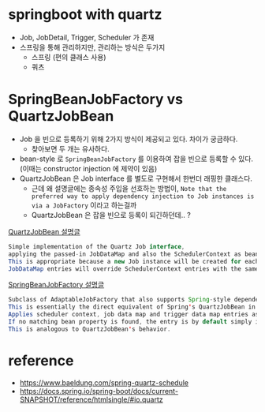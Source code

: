 # springboot with quartz
* Job, JobDetail, Trigger, Scheduler 가 존재
* 스프링을 통해 관리하지만, 관리하는 방식은 두가지
  * 스프링 (편의 클래스 사용)
  * 쿼츠

# SpringBeanJobFactory vs QuartzJobBean
* Job 을 빈으로 등록하기 위해 2가지 방식이 제공되고 있다. 차이가 궁금하다.   
  * 찾아보면 두 개는 유사하다. 
* bean-style 로 `SpringBeanJobFactory` 를 이용하여 잡을 빈으로 등록할 수 있다. (이때는 constructor injection 에 제약이 있음)
* QuartzJobBean 은 Job interface 를 별도로 구현해서 한번더 래핑한 클래스다.
  * 근데 왜 설명글에는 종속성 주입을 선호하는 방법이, `Note that the preferred way to apply dependency injection to Job instances is via a JobFactory` 이라고 하는걸까
  * QuartzJobBean 은 잡을 빈으로 등록이 되긴하던데.. ?

[QuartzJobBean 설명글](https://docs.spring.io/spring-framework/docs/current/javadoc-api/org/springframework/scheduling/quartz/QuartzJobBean.html)
```java
Simple implementation of the Quartz Job interface, 
applying the passed-in JobDataMap and also the SchedulerContext as bean property values. 
This is appropriate because a new Job instance will be created for each execution. 
JobDataMap entries will override SchedulerContext entries with the same keys.
```

[SpringBeanJobFactory 설명글](https://docs.spring.io/spring-framework/docs/current/javadoc-api/org/springframework/scheduling/quartz/SpringBeanJobFactory.html)
```java
Subclass of AdaptableJobFactory that also supports Spring-style dependency injection on bean properties. 
This is essentially the direct equivalent of Spring's QuartzJobBean in the shape of a Quartz JobFactory.
Applies scheduler context, job data map and trigger data map entries as bean property values. 
If no matching bean property is found, the entry is by default simply ignored. 
This is analogous to QuartzJobBean's behavior.
```

# reference
* https://www.baeldung.com/spring-quartz-schedule
* https://docs.spring.io/spring-boot/docs/current-SNAPSHOT/reference/htmlsingle/#io.quartz